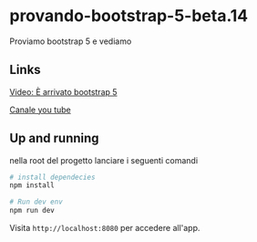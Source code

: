 # provando-bootstrap-5-beta.14
Proviamo bootstrap 5 e vediamo

## Links
[Video: È arrivato bootstrap 5](https://youtu.be/sx90yi_6pQo)

[Canale you tube](http://dcomedevelopers.it/)

## Up and running
nella root del progetto lanciare i seguenti comandi
```sh
# install dependecies
npm install

# Run dev env
npm run dev

```
Visita `http://localhost:8080` per accedere all'app.
